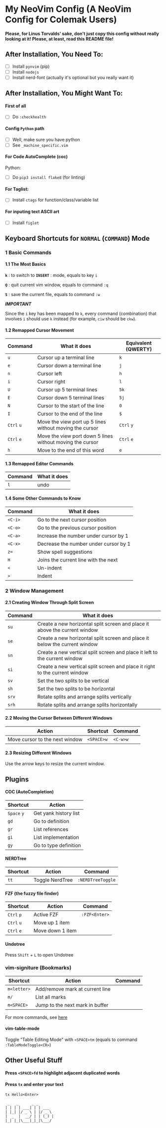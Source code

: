 # My NeoVim Config (A NeoVim Config for Colemak Users)

#### Please, for Linus Torvalds' sake, don't just copy this config without really looking at it! Please, at least, read this README file!

## After Installation, You Need To:

- [ ] Install `pynvim` (pip)
- [ ] Install `nodejs`
- [ ] Install nerd-font (actually it's optional but you really want it)

## After Installation, You Might Want To:

#### First of all
- [ ] Do `:checkhealth`

#### Config `Python` path
- [ ] Well, make sure you have python
- [ ] See `_machine_specific.vim`

#### For Code AutoComplete (coc)

Python:
- [ ] Do `pip3 install flake8` (for linting)

#### For Taglist:

- [ ] Install `ctags` for function/class/variable list

#### For inputing text ASCII art
- [ ] Install `figlet`

## Keyboard Shortcuts for `NORMAL` (`COMMAND`) Mode

### 1 Basic Commands

#### 1.1 The Most Basics

**`k`** : to switch to **`INSERT`** : mode, equals to key `i`

**`Q`** : quit current vim window, equals to command `:q`

**`S`** : save the current file, equals to command `:w`

**_IMPORTANT_**

  Since the `i` key has been mapped to `k`, every command (combination) that involves `i` should use `k` instead (for example, `ciw` should be `ckw`).

#### 1.2 Remapped Cursor Movement

| Command    | What it does                                              | Equivalent (QWERTY) |
|------------|-----------------------------------------------------------|---------------------|
| `u`        | Cursor up a terminal line                                 | `k`                 |
| `e`        | Cursor down a terminal line                               | `j`                 |
| `n`        | Cursor left                                               | `h`                 |
| `i`        | Cursor right                                              | `l`                 |
| `U`        | Cursor up 5 terminal lines                                | `5k`                |
| `E`        | Cursor down 5 terminal lines                              | `5j`                |
| `N`        | Cursor to the start of the line                           | `0`                 |
| `I`        | Cursor to the end of the line                             | `$`                 |
| `Ctrl` `u` | Move the view port up 5 lines without moving the cursor   | `Ctrl` `y`          |
| `Ctrl` `e` | Move the view port down 5 lines without moving the cursor | `Ctrl` `e`          |
| `h`        | Move to the end of this word                              | `e`                 |

#### 1.3 Remapped Editor Commands
| Command | What it does |
|---------|--------------|
| `l`     | undo         |

#### 1.4 Some Other Commands to Know

| Command | What it does                          |
|---------|---------------------------------------|
| `<C-i>` | Go to the next cursor position        |
| `<C-o>` | Go to the previous cursor position    |
| `<C-a>` | Increase the number under cursor by 1 |
| `<C-x>` | Decrease the number under cursor by 1 |
| `z=`    | Show spell suggestions                |
| `H`     | Joins the current line with the next  |
| `<`     | Un-indent                             |
| `>`     | Indent                                |


### 2 Window Management

#### 2.1 Creating Window Through Split Screen

| Command | What it does                                                                |
|---------|-----------------------------------------------------------------------------|
| `su`    | Create a new horizontal split screen and place it above the current window  |
| `se`    | Create a new horizontal split screen and place it below the current window  |
| `sn`    | Create a new vertical split screen and place it left to the current window  |
| `si`    | Create a new vertical split screen and place it right to the current window |
| `sv`    | Set the two splits to be vertical                                           |
| `sh`    | Set the two splits to be horizontal                                         |
| `srv`   | Rotate splits and arrange splits vertically                                 |
| `srh`   | Rotate splits and arrange splits horizontally

#### 2.2 Moving the Cursor Between Different Windows

| Action                         | Shortcut   | Command  |
|--------------------------------|------------|----------|
| Move cursor to the next window | `<SPACE>w` | `<C-w>w` |

#### 2.3 Resizing Different Windows
Use the arrow keys to resize the current window.

## Plugins

#### COC (AutoCompletion)

| Shortcut    | Action                |
|-------------|-----------------------|
| `Space` `y` | Get yank history list |
| `gd`        | Go to definition      |
| `gr`        | List references       |
| `gi`        | List implementation   |
| `gy`        | Go to type definition |

#### NERDTree

| Shortcut | Action          | Command           |
|----------|-----------------|-------------------|
| `tt`     | Toggle NerdTree | `:NERDTreeToggle` |


#### FZF (the fuzzy file finder)

| Shortcut   | Action           | Command       |
|------------|------------------|---------------|
| `Ctrl` `p` | Active FZF       | `:FZF<Enter>` |
| `Ctrl` `u` | Move up 1 item   | ` `           |
| `Ctrl` `e` | Move down 1 item | ` `           |


#### Undotree

Press `Shift` + `L` to open Undotree

### vim-signiture (Bookmarks)

| Shortcut    | Action                          | Command |
|-------------|---------------------------------|---------|
| `m<letter>` | Add/remove mark at current line |         |
| `m/`        | List all marks                  |         |
| `m<SPACE>`  | Jump to the next mark in buffer |         |

For more commands, see [here](https://github.com/MattesGroeger/vim-bookmarks#usage)

#### vim-table-mode

Toggle "Table Editing Mode" with `<SPACE>tm` (equals to command `:TableModeToggle<CR>`)

## Other Useful Stuff

#### Press `<SPACE>fd` to highlight adjacent duplicated words

#### Press `tx` and enter your text

`tx Hello<Enter>`
```
 _   _      _ _       
| | | | ___| | | ___  
| |_| |/ _ \ | |/ _ \ 
|  _  |  __/ | | (_) |
|_| |_|\___|_|_|\___/ 
```

